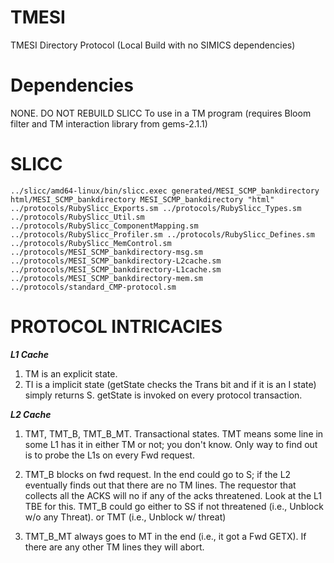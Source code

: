 # TMESI
TMESI Directory Protocol (Local Build with no SIMICS dependencies)

# Dependencies

NONE. 
DO NOT REBUILD SLICC
To use in a TM program (requires Bloom filter and TM interaction
library from gems-2.1.1)

# SLICC

```
../slicc/amd64-linux/bin/slicc.exec generated/MESI_SCMP_bankdirectory
html/MESI_SCMP_bankdirectory MESI_SCMP_bankdirectory "html"
../protocols/RubySlicc_Exports.sm ../protocols/RubySlicc_Types.sm
../protocols/RubySlicc_Util.sm
../protocols/RubySlicc_ComponentMapping.sm
../protocols/RubySlicc_Profiler.sm ../protocols/RubySlicc_Defines.sm
../protocols/RubySlicc_MemControl.sm
../protocols/MESI_SCMP_bankdirectory-msg.sm
../protocols/MESI_SCMP_bankdirectory-L2cache.sm
../protocols/MESI_SCMP_bankdirectory-L1cache.sm
../protocols/MESI_SCMP_bankdirectory-mem.sm
../protocols/standard_CMP-protocol.sm
```

# PROTOCOL INTRICACIES
***L1 Cache***
1. TM is an explicit state.
2. TI is a implicit state (getState checks the Trans bit and if it is an
I state) simply returns S. getState is invoked on every protocol
transaction.

***L2 Cache***
1. TMT, TMT_B, TMT_B_MT. Transactional states. TMT means some line in
some L1 has it in either TM or not; you don't know. Only way to find
out is to probe the L1s on every Fwd request.
2. TMT_B blocks on fwd request. In the end could go to S; if the L2
eventually finds out that there are no TM lines. The requestor that
collects all the ACKS will no if any of the acks threatened. Look at
the L1 TBE for this. TMT_B could go either to SS if not threatened
(i.e., Unblock w/o any Threat). or TMT (i.e., Unblock w/ threat)

3. TMT_B_MT always goes to MT in the end (i.e., it got a Fwd GETX). If
there are any other TM lines they will abort.



